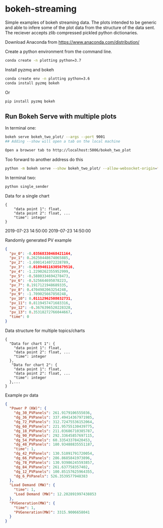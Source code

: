 # bokeh-streaming

Simple examples of bokeh streaming data.
The plots intended to be generic and able to infere some of the plot data from the structure of the data sent.
The reciever accepts zlib compressed pickled python dictionaries. 

Download Anaconda from https://www.anaconda.com/distribution/

Create a python environment from the command line.
```bash
conda create -n plotting python=3.7
```

Install pyzmq and bokeh
```bash
conda create env -n plotting python=3.6
conda install pyzmq bokeh
```
Or

```bash
pip install pyzmq bokeh
```


## Run Bokeh Serve with multiple plots
In terminal one:
```bash
bokeh serve bokeh_two_plot/ --args --port 9001 
## Adding --show will open a tab on the local machine

Open a browser tab to http://localhost:5006/bokeh_two_plot

```

Too forward to another address do this
```bash
python -m bokeh serve --show bokeh_two_plot/ --allow-websocket-origin=*:5006 --args --port 9001
```

In terminal two:
```bash
python single_sender
```

Data for a single chart

```
{
    "data point 1": float,
    "data point 2": float, ...
    "time": integer
} 
```

2019-07-23 14:50:00
2019-07-23 14:50:00

Randomly generated PV example
```json
{
  "pv_0": -0.03568330468421164,
  "pv_1": 0.26250448674065885,
  "pv_2": -1.6901414072228789,
  "pv_3": -0.018940116305679516,
  "pv_4": -1.2290262355952999,
  "pv_5": -0.5880334694278473,
  "pv_6": -0.525664695078223,
  "pv_7": 0.1917121948689335,
  "pv_8": 0.4704982063254248,
  "pv_9": -1.709025667850248,
  "pv_10": 0.01112962508032731,
  "pv_11": 0.8119457471683316,
  "pv_12": -0.3676396520228328,
  "pv_13": 0.35318272766044667,
  "time": 0
}
```


Data structure for multiple topics/charts

```
{
  "Data for chart 1": {
    "data point 1": float,
    "data point 2": float, ...
    "time": integer
  },  
   "Data for chart 2": {
    "data point 1": float,
    "data point 2": float, ...
    "time": integer
  },...
}
```

Example pv data
```json
{
  "Power P (KW)": {
    "dg_30_PVPanels": 261.9179106555036,
    "dg_36_PVPanels": 337.49414367971985,
    "dg_72_PVPanels": 312.72475536152064,
    "dg_60_PVPanels": 221.95755130439775,
    "dg_18_PVPanels": 211.03686710385787,
    "dg_90_PVPanels": 292.33645857697115,
    "dg_54_PVPanels": 60.33543378420453,
    "dg_48_PVPanels": 180.93488835551187,
    "time": 1,
    "dg_42_PVPanels": 130.51091791720054,
    "dg_66_PVPanels": 286.8685841973896,
    "dg_78_PVPanels": 130.93986245593857,
    "dg_84_PVPanels": 261.637758357402,
    "dg_12_PVPanels": 100.85157625964355,
    "dg_6_PVPanels": 526.3539577948383
  },
  "Load Demand (MW)": {
    "time": 1,
    "Load Demand (MW)": 12.202891997438853
  },
  "PVGeneration(MW)": {
    "time": 1,
    "PVGeneration(MW)": 3315.9006658041
  }
}
```

 